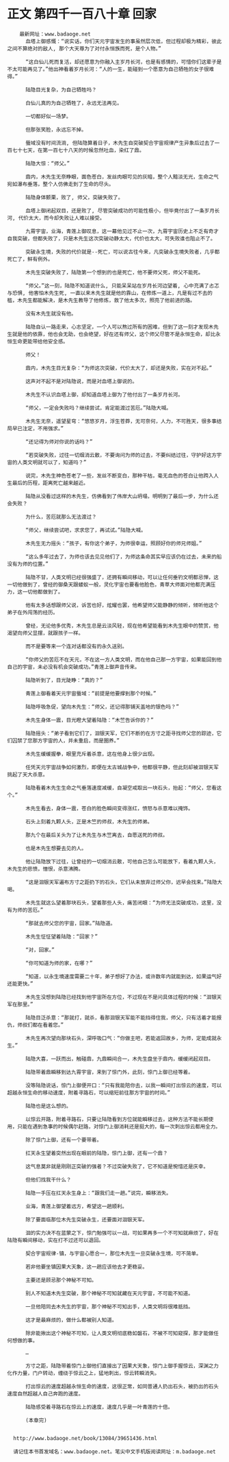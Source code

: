 # 正文 第四千一百八十章 回家
        最新网址：www.badaoge.net
          血塔上御感慨：“说实话，你们天元宇宙发生的事虽然层次低，但过程却极为精彩，彼此之间不算绝对的敌人, 那个大天尊为了对付永恒族而死，是个人物。”
      
          “这白仙儿死而复活，却还愿意为你融入主岁月长河，也是有感情的，可惜你们这辈子是不太可能再见了。”他出神看着岁月长河：“人的一生，能碰到一个愿意为自己牺牲的女子很难得。”
      
          陆隐目光复杂，为自己牺牲吗？
      
          白仙儿真的为自己牺牲了，永远无法再见。
      
          一切都好似一场梦。
      
          但那张笑脸，永远忘不掉。
      
          蜃域没有时间流淌, 但陆隐算着日子，木先生自突破契合宇宙规律产生异象后过去了一百七十七天，在第一百七十八天的时候忽然吐血，染红了鼎。
      
          陆隐大惊：“师父。”
      
          鼎内，木先生无奈睁眼，面色苍白，发丝肉眼可见的灰暗，整个人黯淡无光，生命之气宛如瀑布垂落，整个人仿佛走到了生命的尽头。
      
          陆隐身体颤栗，败了, 师父，突破失败了。
      
          血塔上御闭起双目，还是败了, 尽管突破成功的可能性极小，但毕竟付出了一条岁月长河, 代价太大，而今却失败让人难以接受。
      
          九霄宇宙，业海，青莲上御叹息，这一幕他见过不止一次，九霄宇宙历史上不乏有奇才自我突破，但都失败了，只是木先生这次突破动静太大，代价也太大，可失败谁也阻止不了。
      
          突破永生境，失败的代价就是--死亡，可以说古往今来，凡突破永生境失败者，几乎都死亡了，鲜有例外。
      
          木先生突破失败了，陆隐第一个想到的也是死亡，他不要师父死，师父不能死。
      
          “师父。”这一刻，陆隐不知道说什么, 只能呆呆站在岁月长河边望着, 心中充满了忐忑与恐惧, 他害怕木先生死, 一直以来木先生就是他的靠山，在修炼一道上，凡是有过不去的槛，木先生都能解决，是木先生教导了他修炼，救了他太多次，照亮了他前进的路。
      
          没有木先生就没有他。
      
          陆隐自认一路走来，心志坚定，一个人可以熬过所有的困难，但到了这一刻才发现木先生就是他的依靠，他也会无助，也会绝望，好在还有师父，这个师父尽管不是永恒生命，却比永恒生命更能带给他安全感。
      
          师父！
      
          鼎内，木先生目光复杂：“为师这次突破，代价太大了，却还是失败，实在对不起。”
      
          这声对不起不是对陆隐说，而是对血塔上御说的。
      
          木先生不认识血塔上御，却知道血塔上御为了他付出了一条岁月长河。
      
          “师父，一定会失败吗？继续尝试，肯定能渡过苦厄。”陆隐大喊。
      
          木先生无奈，遥望星穹：“悠悠岁月，浮生苍莽，无可奈何，人力，不可胜天，很多事结局早已注定，不用强求。”
      
          “还记得为师对你说的话吗？”
      
          “若突破失败，过往一切烟消云散，不要询问为师的过去，不要纠结过往，守护好这方宇宙的人类文明就可以了，知道吗？”
      
          说完，木先生神色苍老了一些，发丝不断变白，那种干枯，毫无血色的苍白让他跨入人生最后的历程，距离死亡越来越近。
      
          陆隐从没看过这样的木先生，仿佛看到了伟岸大山坍塌，明明到了最后一步，为什么还会失败？
      
          为什么，苦厄就那么无法渡过？
      
          “师父，继续尝试吧，求求您了，再试试。”陆隐大喊。
      
          木先生无力摇头：“孩子，有你这个弟子，为师很幸运，照顾好你的师兄师姐。”
      
          “这么多年过去了，为师也该去见见他们了，为师这条命其实早应该仍在过去，未来的船没有为师的位置。”
      
          陆隐不甘，人类文明已经很强盛了，还拥有瞬间移动，可以让任何垂钓文明都忌惮，这一切他做到了，曾经的御桑天跟蝼蚁一般，灵化宇宙也要看他脸色，青草大师面对他都充满压力，这一切他都做到了。
      
          他有太多话想跟师父说，诉苦也好，炫耀也罢，他希望师父能静静的倾听，倾听他这个弟子在外闯荡的经历。
      
          曾经，无论他多优秀，木先生总是云淡风轻，现在他希望能看到木先生眼中的赞赏，他渴望向师父显摆，就跟孩子一样。
      
          而不是要等来一个连对话都没有的永久送别。
      
          “你师父的苦厄不在天元，不在这一方人类文明，而在他自己那一方宇宙，如果能回到他自己的宇宙，未必没有机会突破成功。”青莲上御声音传来。
      
          陆隐听到了，目光陡睁：“真的？”
      
          青莲上御看着天元宇宙蜃域：“前提是他要撑到那个时候。”
      
          陆隐呼吸急促，望向木先生：“师父，还记得那铺天盖地的银色吗？”
      
          木先生身体一震，目光瞪大望着陆隐：“木竺告诉你的？”
      
          陆隐摇头：“弟子看到它们了，洄银天军，它们不断的在方寸之距寻找师父您的踪迹，它们囚禁了您那方宇宙的人，并未重启，而是圈养。”
      
          木先生缓缓握拳，眼里充斥着杀意，这在他身上很少出现。
      
          任凭天元宇宙战争如何激烈，即便在太古城战争中，他都很平静，但此刻却被洄银天军挑起了天大杀意。
      
          陆隐看着木先生生命之气垂落速度减缓，自凝空戒取出一块石头，抬起：“师父，您看这个。”
      
          木先生看去，身体一震，苍白的脸色瞬间变得涨红，愤怒与杀意难以掩饰。
      
          石头上刻着九颗人头，正是木竺的师叔，木先生的师弟。
      
          那九个在最后关头为了让木先生与木竺离去，自愿送死的师叔。
      
          也是木先生想要去见的人。
      
          他让陆隐放下过往，让曾经的一切烟消云散，可他自己怎么可能放下，看着九颗人头，木先生的悲愤，憎恨，杀意沸腾。
      
          “这是洄银天军遍布方寸之距扔下的石头，它们从未放弃过师父你，迟早会找来。”陆隐大喝。
      
          木先生就这么望着那块石头，望着那些人头，痛苦闭眼：“为师无法突破成功，这里，没有为师的苦厄。”
      
          “那就去师父您的宇宙，回家。”陆隐道。
      
          木先生怔怔望着陆隐：“回家？”
      
          “对，回家。”
      
          “你可知道为师的家，在哪？”
      
          “知道，以永生境速度需要二十年，弟子想好了办法，或许数年内就能到达，如果运气好还能更快。”
      
          木先生没想到陆隐已经找到他宇宙所在方位，不过现在不是问具体过程的时候：“洄银天军在那里。”
      
          陆隐目泛杀意：“那就打，就杀，看那洄银天军能不能挡得住我，师父，只有活着才能报仇，师叔们都在看着您。”
      
          木先生再次望向那块石头，深呼吸口气：“你做主吧，若能返回故乡，为师，定能成就永生。”
      
          陆隐大喜，一跃而出，触碰鼎，九鼎瞬间合一，木先生盘坐于鼎内，缓缓闭起双目。
      
          陆隐带着鼎瞬移到达九霄宇宙，来到了惊门外，此刻，惊门上御已经等着。
      
          没等陆隐说话，惊门上御便开口：“只有我能陪你去，以我一瞬间打出惊云的速度，可以超越永恒生命的移动速度，附着寻路石，可以缩短前往那方宇宙的时间。”
      
          陆隐也是这么想的。
      
          以惊云开路，附着寻路石，只要让陆隐看到方位就能瞬移过去，这种方法不能长期使用，只能在遇到急事的时候偶尔赶路，对惊门上御消耗还是挺大的，每一次刺出惊云都用全力。
      
          除了惊门上御，还有一个要带着。
      
          扛天永生望着突然出现在眼前的陆隐，惊门上御，还有一个鼎？
      
          这气息莫非就是刚刚正突破的强者？不过突破失败了，它不知道是惋惜还是庆幸。
      
          但他们找我干什么？
      
          陆隐一手压在扛天永生身上：“跟我们走一趟。”说完，瞬移消失。
      
          业海，青莲上御望着远方，希望这一趟顺利。
      
          除了要面临那位木先生突破永生，还要面对洄银天军。
      
          洄的实力决不在蓝蒙之下，惊门勉强可以一战，可如果再多一个不可知就麻烦了，好在陆隐有瞬间移动，实在打不过还可以退回。
      
          契合宇宙规律-镇，与宇宙心愿合一，那位木先生一旦突破永生境，可不简单。
      
          若非他要坐镇因果大天象，这一趟应该他去才更稳妥。
      
          主要还是顾忌那个神秘不可知。
      
          别人不知道木先生突破，那个神秘不可知就藏在天元宇宙，不可能不知道。
      
          一旦他陪同去木先生的宇宙，那个神秘不可知出手，人类文明将很难抵挡。
      
          这才是最麻烦的，做什么都被别人知道。
      
          除非能揪出这个神秘不可知，让人类文明彻底稳如磐石，不被不可知窥探，那才能做任何想做的事。
      
          …
      
          方寸之距，陆隐带着惊门上御他们直接出了因果大天象，惊门上御手握惊云，深渊之力化作力量，门户转动，缠绕于惊云之上，猛地刺出，惊云转瞬消失。
      
          打出惊云的速度超越永恒生命的速度，这很正常，如同普通人扔出石头，被扔出的石头速度自然超越人自己奔跑的速度。
      
          陆隐感受着寻路石在惊云上的速度，速度几乎是一叶青莲的十倍。
      
          (本章完)
      
      
      http://www.badaoge.net/book/13084/39651436.html
      
      请记住本书首发域名：www.badaoge.net。笔尖中文手机版阅读网址：m.badaoge.net
